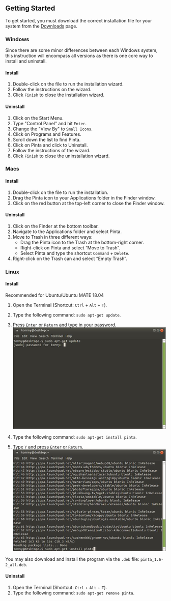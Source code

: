 ## __Getting Started__ ##

To get started, you must download the correct installation file for your system from the [Downloads](https://pinta-project.com/pintaproject/pinta/releases) page.

### __Windows__ ###

Since there are some minor differences between each Windows system, this instruction will encompass all versions as there is one core way to install and uninstall.

#### __Install__ ####

1. Double-click on the file to run the installation wizard.
2. Follow the instructions on the wizard.
3. Click `Finish` to close the installation wizard.

#### __Uninstall__ ####

1. Click on the Start Menu.
2. Type "Control Panel" and hit `Enter`.
3. Change the "View By" to `Small Icons`.
4. Click on Programs and Features.
5. Scroll down the list to find Pinta.
6. Click on Pinta and click to Uninstall.
7. Follow the instructions of the wizard.
8. Click `Finish` to close the uninstallation wizard.

### __Macs__ ###

#### __Install__ ####

1. Double-click on the file to run the installation.
2. Drag the Pinta icon to your Applications folder in the Finder window.
3. Click on the red button at the top-left corner to close the Finder window.

#### __Uninstall__ ####

1. Click on the Finder at the bottom toolbar.
2. Navigate to the Applications folder and select Pinta.
3. Move to Trash in three different ways:
    - Drag the Pinta icon to the Trash at the bottom-right corner.
    - Right-click on Pinta and select “Move to Trash”.
    - Select Pinta and type the shortcut `Command` + `Delete`.
4. Right-click on the Trash can and select “Empty Trash”.

### __Linux__ ###

#### __Install__ ####

Recommended for Ubuntu/Ubuntu MATE 18.04

1. Open the Terminal (Shortcut: `Ctrl` + `Alt` + `T`).
2. Type the following command: `sudo apt-get update`.
3. Press `Enter` or `Return` and type in your password.
![Linux Install](img/linuxinstall.jpg)

4. Type the following command: `sudo apt-get install pinta`.
5. Type `Y` and press `Enter` or `Return`.
![Linux Uninstall](img/linuxuninstall.jpg)

You may also download and install the program via the `.deb` file: `pinta_1.6-2_all.deb`.

#### __Uninstall__ ####

1. Open the Terminal (Shortcut: `Ctrl` + `Alt` + `T`).
2. Type the following command: `sudo apt-get remove pinta`.